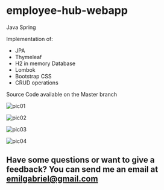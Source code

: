 # employee-hub-webapp
Java Spring

Implementation of:

 * JPA
 * Thymeleaf
 * H2 in memory Database
 * Lombok
 * Bootstrap CSS
 * CRUD operations

Source Code available on the Master branch

![pic01](https://user-images.githubusercontent.com/72876989/147924332-7fd23bee-7fc4-48ad-973f-e170366445f3.png)

![pic02](https://user-images.githubusercontent.com/72876989/147924336-3bcb8dc3-7a7a-4f36-95e7-30ed427698dd.png)

![pic03](https://user-images.githubusercontent.com/72876989/147924343-d4388723-0560-41b1-829f-b73835641a34.png)

![pic04](https://user-images.githubusercontent.com/72876989/147924346-60075058-2078-4a59-ba83-9303cd484459.png)

## Have some questions or want to give a feedback? You can send me an email at emilgabriel@gmail.com

